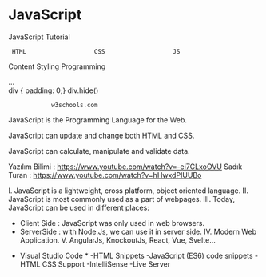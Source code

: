 # JavaScript
JavaScript Tutorial

     HTML                   CSS                   JS 
   Content                Styling             Programming
<div>...</div>       div { padding: 0;}        div.hide()

                w3schools.com
JavaScript is the Programming Language for the Web.

JavaScript can update and change both HTML and CSS.

JavaScript can calculate, manipulate and validate data.


Yazılım Bilimi : https://www.youtube.com/watch?v=-ei7CLxoOVU
Sadık Turan : https://www.youtube.com/watch?v=hHwxdPIUUBo


I.   JavaScript is a lightweight, cross platform, object oriented language.
II.  JavaScript is most commonly used as a part of webpages.
III. Today, JavaScript can be used in different places:
  -  Client Side : JavaScript was only used in web browsers.
  -  ServerSide  : with Node.Js, we can use it in server side.
IV.  Modern Web Application.
V.   AngularJs, KnockoutJs, React, Vue, Svelte...

* Visual Studio Code *
-HTML Snippets
-JavaScript (ES6) code snippets
-HTML CSS Support
-IntelliSense
-Live Server
